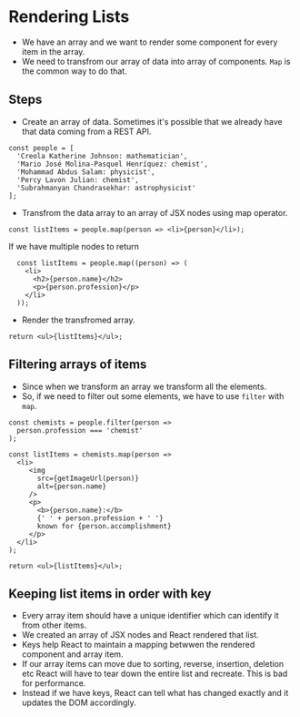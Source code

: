 # Rendering Lists

- We have an array and we want to render some component for every item in the array.
- We need to transfrom our array of data into array of components. `Map` is the common way to do that.


## Steps

- Create an array of data. Sometimes it's possible that we already have that data coming from a REST API.

```tsx
const people = [
  'Creola Katherine Johnson: mathematician',
  'Mario José Molina-Pasquel Henríquez: chemist',
  'Mohammad Abdus Salam: physicist',
  'Percy Lavon Julian: chemist',
  'Subrahmanyan Chandrasekhar: astrophysicist'
];
```
- Transfrom the data array to an array of JSX nodes using map operator.

```tsx
const listItems = people.map(person => <li>{person}</li>);
```
If we have multiple nodes to return

```tsx
  const listItems = people.map((person) => (
    <li>
      <h2>{person.name}</h2>
      <p>{person.profession}</p>
    </li>
  ));
```

- Render the transfromed array.

```tsx
return <ul>{listItems}</ul>;
```


## Filtering arrays of items 

- Since when we transform an array we transform all the elements.
- So, if we need to filter out some elements, we have to use `filter` with `map`.

```tsx
const chemists = people.filter(person =>
  person.profession === 'chemist'
);

const listItems = chemists.map(person =>
  <li>
     <img
       src={getImageUrl(person)}
       alt={person.name}
     />
     <p>
       <b>{person.name}:</b>
       {' ' + person.profession + ' '}
       known for {person.accomplishment}
     </p>
  </li>
);

return <ul>{listItems}</ul>;
```


## Keeping list items in order with key 

- Every array item should have a unique identifier which can identify it from other items.
- We created an array of JSX nodes and React rendered that list.
- Keys help React to maintain a mapping betwwen the rendered component and array item.
- If our array items can move due to sorting, reverse, insertion, deletion etc React will have to tear down the entire list and recreate. This is bad for performance.
- Instead if we have keys, React can tell what has changed exactly and it updates the DOM accordingly.
